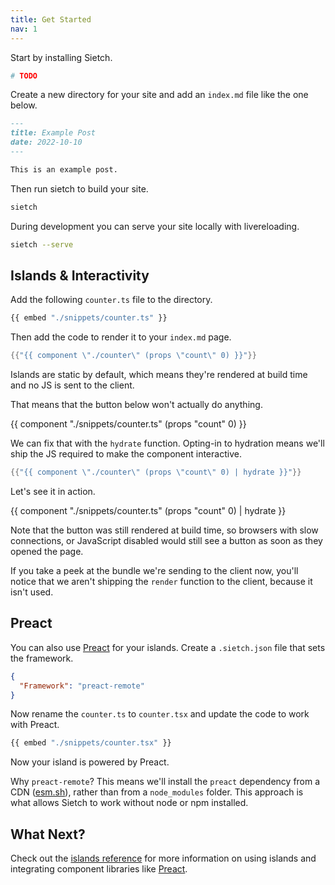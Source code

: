 ```yaml
---
title: Get Started
nav: 1
---
```


Start by installing Sietch.

```sh
# TODO
```

Create a new directory for your site and add an `index.md` file like the one below.

```md
---
title: Example Post
date: 2022-10-10
---

This is an example post.
```

Then run sietch to build your site.

```sh
sietch
```

During development you can serve your site locally with livereloading.

```sh
sietch --serve
```

## Islands & Interactivity

Add the following `counter.ts` file to the directory.

```ts
{{ embed "./snippets/counter.ts" }}
```

Then add the code to render it to your `index.md` page.

```go
{{"{{ component \"./counter\" (props \"count\" 0) }}"}}
```

Islands are static by default, which means they're rendered at build time and no JS is sent to the client.

That means that the button below won't actually do anything.

{{ component "./snippets/counter.ts" (props "count" 0) }}

We can fix that with the `hydrate` function. Opting-in to hydration means we'll ship the JS required to make the component interactive.

```go
{{"{{ component \"./counter\" (props \"count\" 0) | hydrate }}"}}
```

Let's see it in action.

{{ component "./snippets/counter.ts" (props "count" 0) | hydrate }}

Note that the button was still rendered at build time, so browsers with slow connections, or JavaScript disabled would still see a button as soon as they opened the page.

If you take a peek at the bundle we're sending to the client now, you'll notice that we aren't shipping the `render` function to the client, because it isn't used.

## Preact
You can also use [Preact](https://preactjs.com/) for your islands. Create a `.sietch.json` file that sets the framework.

```json
{
  "Framework": "preact-remote"
}
```

Now rename the `counter.ts` to `counter.tsx` and update the code to work with Preact.

```ts
{{ embed "./snippets/counter.tsx" }}
```

Now your island is powered by Preact.

Why `preact-remote`? This means we'll install the `preact` dependency from a CDN ([esm.sh](https://esm.sh/)), rather than from a `node_modules` folder. This approach is what allows Sietch to work without node or npm installed.

## What Next?
Check out the [islands reference](./reference/islands.md) for more information on using islands and integrating component libraries like [Preact](https://preactjs.com).

